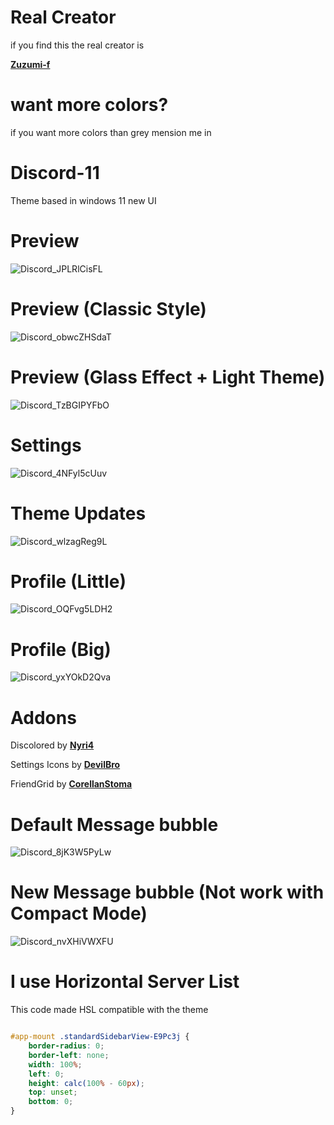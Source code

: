 # Real Creator

if you find this the real creator is

**[Zuzumi-f](https://github.com/zuzumi-f)**


# want more colors?

if you want more colors than grey mension me in 

# Discord-11
Theme based in windows 11 new UI

# Preview
![Discord_JPLRlCisFL](https://user-images.githubusercontent.com/79029257/160949149-61a1a76e-8b2b-40c0-b133-bf7d636b81a0.png)

# Preview (Classic Style)
![Discord_obwcZHSdaT](https://user-images.githubusercontent.com/79029257/158279303-78d8b03d-ff5f-49ff-aff7-8c75842dfc80.png)

# Preview (Glass Effect + Light Theme)
![Discord_TzBGIPYFbO](https://user-images.githubusercontent.com/79029257/160949219-ecd6c5a1-0f18-4110-87cd-b94c7816af90.png)

# Settings
![Discord_4NFyl5cUuv](https://user-images.githubusercontent.com/79029257/160949228-6651beb0-e1b9-4393-8328-5f21f7b1c136.png)

# Theme Updates
![Discord_wlzagReg9L](https://user-images.githubusercontent.com/79029257/160950006-cd999f2f-ec9f-4a46-9e15-5c5d766d15bb.png)

# Profile (Little)
![Discord_OQFvg5LDH2](https://user-images.githubusercontent.com/79029257/160949252-ddb250b0-3a0c-4660-83f2-2cb676ebf1d9.png)

# Profile (Big)
![Discord_yxYOkD2Qva](https://user-images.githubusercontent.com/79029257/160949269-3d847d86-928a-4198-b474-3a17262a23a9.png)

# Addons
Discolored by **[Nyri4](https://github.com/NYRI4/Discolored)**

Settings Icons by **[DevilBro](https://github.com/mwittrien/BetterDiscordAddons/blob/master/Themes/_res/SettingsIcons.css)**

FriendGrid by **[CorellanStoma](https://github.com/CreArts-Community/Friends-Grid)**

# Default Message bubble
![Discord_8jK3W5PyLw](https://user-images.githubusercontent.com/79029257/157095586-50f0995e-9878-40f2-964f-6e1864313f0e.png)

# New Message bubble (Not work with Compact Mode)
![Discord_nvXHiVWXFU](https://user-images.githubusercontent.com/79029257/157095553-661735a0-69a1-48b4-adf7-451cea592abc.png)

# I use Horizontal Server List
This code made HSL compatible with the theme
```css

#app-mount .standardSidebarView-E9Pc3j {
    border-radius: 0;
    border-left: none;
    width: 100%;
    left: 0;
    height: calc(100% - 60px);
    top: unset;
    bottom: 0;
}
```
